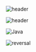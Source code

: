 
![header](https://capsule-render.vercel.app/api?type=slice&text=1gizmo%welcome%to%m%github&fontSize=50)

![header](https://capsule-render.vercel.app/api?text=Hello%World!&fontSize=20&rotate=-30)


![Java](https://img.shields.io/badge/java-%23ED8B00.svg?style=for-the-badge&logo=openjdk&logoColor=white)



![reversal](https://capsule-render.vercel.app/api?type=slice&reversal=true&color=gradient)
